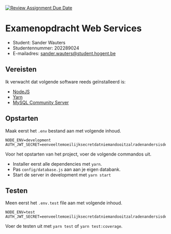 [![Review Assignment Due Date](https://classroom.github.com/assets/deadline-readme-button-24ddc0f5d75046c5622901739e7c5dd533143b0c8e959d652212380cedb1ea36.svg)](https://classroom.github.com/a/snPWRHYg)

# Examenopdracht Web Services

-   Student: Sander Wauters
-   Studentennummer: 202289024
-   E-mailadres: sander.wauters@student.hogent.be

## Vereisten

Ik verwacht dat volgende software reeds geïnstalleerd is:

-   [NodeJS](https://nodejs.org)
-   [Yarn](https://yarnpkg.com)
-   [MySQL Community Server](https://dev.mysql.com/downloads/mysql/)

## Opstarten

Maak eerst het `.env` bestand aan met volgende inhoud.

```
NODE_ENV=development
AUTH_JWT_SECRET=eenveeltemoeilijksecretdatniemandooitzalradenandersisdesitegehacked
```

Voor het opstarten van het project, voer de volgende commandos uit.

-   Installer eerst alle dependencies met `yarn`.
-   Pas `config/database.js` aan aan je eigen databank.
-   Start de server in development met `yarn start`


## Testen

Meen eerst het `.env.test` file aan met volgende inhoud.

```
NODE_ENV=test
AUTH_JWT_SECRET=eenveeltemoeilijksecretdatniemandooitzalradenandersisdesitegehacked
```

Voer de testen uit met `yarn test` of `yarn test:coverage`.
